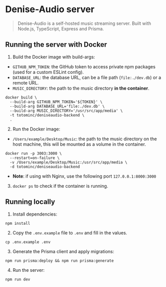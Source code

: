 # Denise-Audio server

> Denise-Audio is a self-hosted music streaming server. Built with Node.js, TypeScript, Express and Prisma.

## Running the server with Docker

1. Build the Docker image with build-args:

  - `GITHUB_NPM_TOKEN`: the GitHub token to access private npm packages (used for a custom ESLint config).
  - `DATABASE_URL`: the database URL, can be a file path (`file:./dev.db`) or a remote URL.
  - `MUSIC_DIRECTORY`: the path to the music directory **in the container**.

  ```shell
  docker build \
    --build-arg GITHUB_NPM_TOKEN='${TOKEN}' \
    --build-arg DATABASE_URL='file:./dev.db' \
    --build-arg MUSIC_DIRECTORY='/usr/src/app/media' \
    -t totominc/deniseaudio-backend \
    .
  ```

2. Run the Docker image:

  - `/Users/example/Desktop/Music`: the path to the music directory on the host machine, this will be mounted as a volume in the container.

  ```shell
  docker run -p 3003:3000 \
    --restart=on-failure \
    -v /Users/example/Desktop/Music:/usr/src/app/media \
    -d totominc/deniseaudio-backend
  ```

  - **Note**: if using with Nginx, use the following port `127.0.0.1:8000:3000`

3. `docker ps` to check if the container is running.

## Running locally

1. Install dependencies:

  ```shell
  npm install
  ```

2. Copy the `.env.example` file to `.env` and fill in the values.

  ```shell
  cp .env.example .env
  ```

3. Generate the Prisma client and apply migrations:

  ```shell
  npm run prisma:deploy && npm run prisma:generate
  ```

4. Run the server:

  ```shell
  npm run dev
  ```
